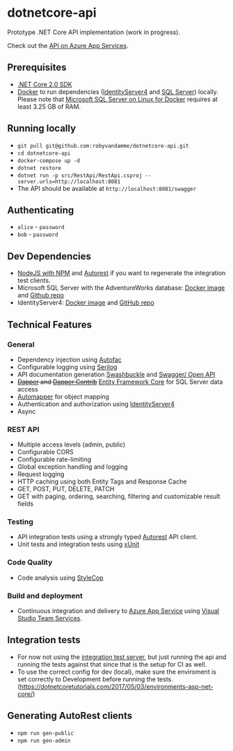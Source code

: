 # dotnetcore-api

Prototype .NET Core API implementation (work in progress).

Check out the [API on Azure App Services](https://dotnetcore-api.azurewebsites.net/swagger/).

## Prerequisites

- [.NET Core 2.0 SDK](https://www.microsoft.com/net/download/core)
- [Docker](https://www.docker.com) to run dependencies ([IdentityServer4](https://identityserver.io) and [SQL Server](https://www.microsoft.com/en-us/sql-server)) locally. Please note that [Microsoft SQL Server on Linux for Docker](https://hub.docker.com/r/microsoft/mssql-server-linux/) requires at least 3.25 GB of RAM.

## Running locally

- ``git pull git@github.com:robyvandamme/dotnetcore-api.git``
- ``cd dotnetcore-api``
- ``docker-compose up -d``
- ``dotnet restore``
- ``dotnet run -p src/RestApi/RestApi.csproj --server.urls=http://localhost:8081``
- The API should be available at ``http://localhost:8081/swagger``

## Authenticating

- ``alice`` - ``password``
- ``bob`` - ``password``

## Dev Dependencies

- [NodeJS with NPM](https://nodejs.org/en/) and [Autorest](https://github.com/Azure/autorest) if you want to regenerate the integration test clients.
- Microsoft SQL Server with the AdventureWorks database: [Docker image](https://hub.docker.com/r/robyvandamme/mssql-server-linux-adventureworks/) and [Github repo](https://github.com/robyvandamme/adventureworks-docker)
- IdentityServer4: [Docker image](https://hub.docker.com/r/robyvandamme/identityserver4-demo/) and [GitHub repo](https://github.com/robyvandamme/identityserver4-demo)

## Technical Features

### General

- Dependency injection using [Autofac](https://autofac.org/)
- Configurable logging using [Serilog](https://serilog.net)
- API documentation generation [Swashbuckle](https://github.com/domaindrivendev/Swashbuckle.AspNetCore) and [Swagger/ Open API](https://swagger.io)
- ~~[Dapper](https://github.com/StackExchange/Dapper) and [Dapper Contrib](https://github.com/StackExchange/Dapper/tree/master/Dapper.Contrib)~~ [Entity Framework Core](https://github.com/aspnet/EntityFrameworkCore) for SQL Server data access
- [Automapper](http://automapper.org/) for object mapping
- Authentication and authorization using [IdentityServer4](https://github.com/IdentityServer/IdentityServer4)
- Async

### REST API

- Multiple access levels (admin, public)
- Configurable CORS
- Configurable rate-limiting
- Global exception handling and logging
- Request logging
- HTTP caching using both Entity Tags and Response Cache
- GET, POST, PUT, DELETE, PATCH
- GET with paging, ordering, searching, filtering and customizable result fields

### Testing

- API integration tests using a strongly typed [Autorest](https://github.com/Azure/AutoRest) API client.
- Unit tests and integration tests using [xUnit](https://xunit.github.io)

### Code Quality

- Code analysis using [StyleCop](https://github.com/StyleCop)

### Build and deployment

- Continuous integration and delivery to [Azure App Service](https://azure.microsoft.com/en-us/services/app-service/) using [Visual Studio Team Services](https://www.visualstudio.com/team-services/).

## Integration tests

- For now not using the [integration test server](https://docs.microsoft.com/en-us/aspnet/core/testing/integration-testing), but just running the api and running the tests against that since that is the setup for CI as well.
- To use the correct config for dev (local), make sure the enviroment is set correctly to Development before running the tests. (https://dotnetcoretutorials.com/2017/05/03/environments-asp-net-core/)

## Generating AutoRest clients

- ``npm run gen-public``
- ``npm run gen-admin``
